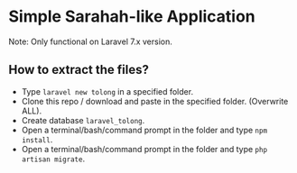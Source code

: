 # Simple Sarahah-like Application

Note: Only functional on Laravel 7.x version.

## How to extract the files?
- Type `laravel new tolong` in a specified folder. 
- Clone this repo / download and paste in the specified folder. (Overwrite ALL).
- Create database `laravel_tolong`.
- Open a terminal/bash/command prompt in the folder and type `npm install`.
- Open a terminal/bash/command prompt in the folder and type `php artisan migrate`.

